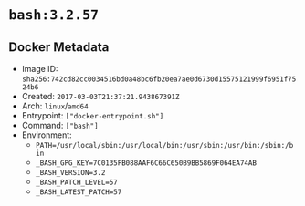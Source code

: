 # `bash:3.2.57`

## Docker Metadata

- Image ID: `sha256:742cd82cc0034516bd0a48bc6fb20ea7ae0d6730d15575121999f6951f7524b6`
- Created: `2017-03-03T21:37:21.943867391Z`
- Arch: `linux`/`amd64`
- Entrypoint: `["docker-entrypoint.sh"]`
- Command: `["bash"]`
- Environment:
  - `PATH=/usr/local/sbin:/usr/local/bin:/usr/sbin:/usr/bin:/sbin:/bin`
  - `_BASH_GPG_KEY=7C0135FB088AAF6C66C650B9BB5869F064EA74AB`
  - `_BASH_VERSION=3.2`
  - `_BASH_PATCH_LEVEL=57`
  - `_BASH_LATEST_PATCH=57`
